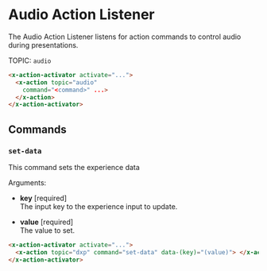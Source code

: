# Audio Action Listener

The Audio Action Listener listens for action commands to control audio during presentations.

TOPIC: `audio`

```html
<x-action-activator activate="...">
  <x-action topic="audio" 
    command="<command>" ...> 
  </x-action>
</x-action-activator>
```

## Commands

### `set-data`

This command sets the experience data

Arguments:

- **key** [required]\
  The input key to the experience input to update.

- **value** [required]\
  The value to set.

```html
<x-action-activator activate="...">
  <x-action topic="dxp" command="set-data" data-(key)="(value)"> </x-action>
</x-action-activator>
```
